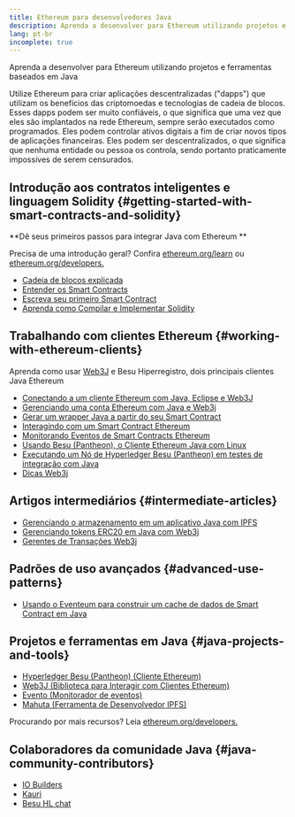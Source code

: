 ```yaml
---
title: Ethereum para desenvolvedores Java
description: Aprenda a desenvolver para Ethereum utilizando projetos e ferramentas baseados em Java
lang: pt-br
incomplete: true
---
```


<div class="featured">Aprenda a desenvolver para Ethereum utilizando projetos e ferramentas baseados em Java</div>

Utilize Ethereum para criar aplicações descentralizadas ("dapps") que utilizam os benefícios das criptomoedas e tecnologias de cadeia de blocos. Esses dapps podem ser muito confiáveis, o que significa que uma vez que eles são implantados na rede Ethereum, sempre serão executados como programados. Eles podem controlar ativos digitais a fim de criar novos tipos de aplicações financeiras. Eles podem ser descentralizados, o que significa que nenhuma entidade ou pessoa os controla, sendo portanto praticamente impossíves de serem censurados.

## Introdução aos contratos inteligentes e linguagem Solidity {#getting-started-with-smart-contracts-and-solidity}

**Dê seus primeiros passos para integrar Java com Ethereum **

Precisa de uma introdução geral? Confira [ethereum.org/learn](/learn/) ou [ethereum.org/developers.](/developers/)

- [Cadeia de blocos explicada](https://kauri.io/article/d55684513211466da7f8cc03987607d5/blockchain-explained)
- [Entender os Smart Contracts](https://kauri.io/article/e4f66c6079e74a4a9b532148d3158188/ethereum-101-part-5-the-smart-contract)
- [Escreva seu primeiro Smart Contract](https://kauri.io/article/124b7db1d0cf4f47b414f8b13c9d66e2/remix-ide-your-first-smart-contract)
- [Aprenda como Compilar e Implementar Solidity](https://kauri.io/article/973c5f54c4434bb1b0160cff8c695369/understanding-smart-contract-compilation-and-deployment)

## Trabalhando com clientes Ethereum {#working-with-ethereum-clients}

Aprenda como usar [Web3J](https://github.com/web3j/web3j) e Besu Hiperregistro, dois principais clientes Java Ethereum

- [Conectando a um cliente Ethereum com Java, Eclipse e Web3J](https://kauri.io/article/b9eb647c47a546bc95693acc0be72546/connecting-to-an-ethereum-client-with-java-eclipse-and-web3j)
- [Gerenciando uma conta Ethereum com Java e Web3j](https://kauri.io/article/925d923e12c543da9a0a3e617be963b4/manage-an-ethereum-account-with-java-and-web3j)
- [Gerar um wrapper Java a partir do seu Smart Contract](https://kauri.io/article/84475132317d4d6a84a2c42eb9348e4b/generate-a-java-wrapper-from-your-smart-contract)
- [Interagindo com um Smart Contract Ethereum](https://kauri.io/article/14dc434d11ef4ee18bf7d57f079e246e/interacting-with-an-ethereum-smart-contract-in-java)
- [Monitorando Eventos de Smart Contracts Ethereum](https://kauri.io/article/760f495423db42f988d17b8c145b0874/listening-for-ethereum-smart-contract-events-in-java)
- [Usando Besu (Pantheon), o Cliente Ethereum Java com Linux](https://kauri.io/article/276dd27f1458443295eea58403fd6965/using-pantheon-the-java-ethereum-client-with-linux)
- [Executando um Nó de Hyperledger Besu (Pantheon) em testes de integração com Java](https://kauri.io/article/7dc3ecc391e54f7b8cbf4e5fa0caf780/running-a-pantheon-node-in-java-integration-tests)
- [Dicas Web3j](<https://kauri.io/web3j-cheat-sheet-(java-ethereum)/5dfa1ea941ac3d0001ce1d90/c>)

## Artigos intermediários {#intermediate-articles}

- [Gerenciando o armazenamento em um aplicativo Java com IPFS](https://kauri.io/article/3e8494f4f56f48c4bb77f1f925c6d926/managing-storage-in-a-java-application-with-ipfs)
- [Gerenciando tokens ERC20 em Java com Web3j](https://kauri.io/article/d13e911bbf624108b1d5718175a5e0a0/manage-erc20-tokens-in-java-with-web3j)
- [Gerentes de Transações Web3j](https://kauri.io/article/4cb780bb4d0846438d11885a25b6d7e7/web3j-transaction-managers)

## Padrões de uso avançados {#advanced-use-patterns}

- [Usando o Eventeum para construir um cache de dados de Smart Contract em Java](https://kauri.io/article/fe81ee9612eb4e5a9ab72790ef24283d/using-eventeum-to-build-a-java-smart-contract-data-cache)

## Projetos e ferramentas em Java {#java-projects-and-tools}

- [Hyperledger Besu (Pantheon) (Cliente Ethereum)](https://docs.pantheon.pegasys.tech/en/stable/)
- [Web3J (Biblioteca para Interagir com Clientes Ethereum)](https://github.com/web3j/web3j)
- [Evento (Monitorador de eventos)](https://github.com/ConsenSys/eventeum)
- [Mahuta (Ferramenta de Desenvolvedor IPFS)](https://github.com/ConsenSys/mahuta)

Procurando por mais recursos? Leia [ethereum.org/developers.](/developers/)

## Colaboradores da comunidade Java {#java-community-contributors}

- [IO Builders](https://io.builders)
- [Kauri](https://kauri.io)
- [Besu HL chat](https://chat.hyperledger.org/channel/besu)
